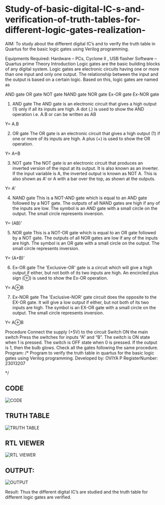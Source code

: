 # Study-of-basic-digital-IC-s-and-verification-of-truth-tables-for-different-logic-gates-realization-
 AIM:
To study about the different digital IC’s and to verify the truth table in Quartus for the basic logic gates using Verilog programming.

Equipments Required:
Hardware – PCs, Cyclone II , USB flasher
Software – Quartus prime
Theory
Introduction
Logic gates are the basic building blocks of any digital system. Logic gates are electronic circuits having one or more than one input and only one output. The relationship between the input and the output is based on a certain logic. Based on this, logic gates are named as

AND gate
OR gate
NOT gate
NAND gate
NOR gate
Ex-OR gate
Ex-NOR gate
1) AND gate
The AND gate is an electronic circuit that gives a high output (1) only if all its inputs are high. A dot (.) is used to show the AND operation i.e. A.B or can be written as AB

Y= A.B

2) OR gate
The OR gate is an electronic circuit that gives a high output (1) if one or more of its inputs are high. A plus (+) is used to show the OR operation.

Y= A+B

3) NOT gate
The NOT gate is an electronic circuit that produces an inverted version of the input at its output. It is also known as an inverter. If the input variable is A, the inverted output is known as NOT A. This is also shown as A' or A with a bar over the top, as shown at the outputs.

Y= A'

4) NAND gate
This is a NOT-AND gate which is equal to an AND gate followed by a NOT gate. The outputs of all NAND gates are high if any of the inputs are low. The symbol is an AND gate with a small circle on the output. The small circle represents inversion.

Y= (AB)’

5) NOR gate
This is a NOT-OR gate which is equal to an OR gate followed by a NOT gate. The outputs of all NOR gates are low if any of the inputs are high. The symbol is an OR gate with a small circle on the output. The small circle represents inversion.

Y= (A+B)’

6) Ex-OR gate
The 'Exclusive-OR' gate is a circuit which will give a high output if either, but not both of its two inputs are high. An encircled plus sign (⊕) is used to show the Ex-OR operation.

Y= A⊕B

7) Ex-NOR gate
The 'Exclusive-NOR' gate circuit does the opposite to the EX-OR gate. It will give a low output if either, but not both of its two inputs are high. The symbol is an EX-OR gate with a small circle on the output. The small circle represents inversion.

Y= A⊕B

Procedure
Connect the supply (+5V) to the circuit
Switch ON the main switch
Press the switches for inputs “A” and “B”. The switch is ON state when 1 is pressed. The switch is OFF state when 0 is pressed.
If the output is 1, then the bulb glows.
Check all the gates following the same procedure.
Program:
/*
Program to verify the truth table in quartus for the basic logic gates using Verilog programming.
Developed by: OVIYA P
RegisterNumber:  23013207

*/
## CODE

![CODE](https://github.com/Oviya24032K6/Study-of-basic-digital-IC-s-and-verification-of-truth-tables-for-different-logic-gates-realization-/assets/147139999/5e609e0b-0df5-4615-b16c-2d84dae35e46)

## TRUTH TABLE

![TRUTH TABLE](https://github.com/Oviya24032K6/Study-of-basic-digital-IC-s-and-verification-of-truth-tables-for-different-logic-gates-realization-/assets/147139999/07b5fc29-cd7a-4ad0-b31a-ecef60835f4d)

## RTL VIEWER

![RTL VIEWER](https://github.com/Oviya24032K6/Study-of-basic-digital-IC-s-and-verification-of-truth-tables-for-different-logic-gates-realization-/assets/147139999/2b7b52c1-8d18-4531-90d3-55b4ae4e4ab4)

## OUTPUT:

![OUTPUT](https://github.com/Oviya24032K6/Study-of-basic-digital-IC-s-and-verification-of-truth-tables-for-different-logic-gates-realization-/assets/147139999/e0b0f7b9-0ba9-4b00-af53-a73e49ff1982)


Result:
Thus the different digital IC’s are studied and the truth table for different logic gates are verified.
